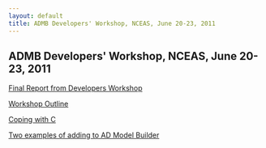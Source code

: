 ```yaml
---
layout: default
title: ADMB Developers' Workshop, NCEAS, June 20-23, 2011
---
```


ADMB Developers' Workshop, NCEAS, June 20-23, 2011
--------------------------------------------------

[Final Report from Developers Workshop](ADMBDevelopersWorkshpReport.pdf)

[Workshop Outline](Develper-workshop-outline.pdf)

[Coping with C](coping_with_cpp.pdf)

[Two examples of adding to AD Model Builder](twoAdditions.pdf)
